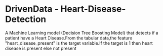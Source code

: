 # DrivenData - Heart-Disease-Detection
A Machine Learning model (Decision Tree Boosting Model) that detects if a patient have a Heart Disease.From the tabular data,the feature "heart_disease_present" is the target variable.If the target is 1 then heart disease is present else not present
